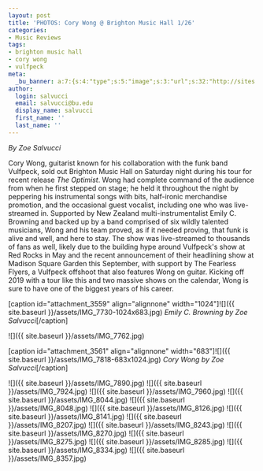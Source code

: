 ```yaml
---
layout: post
title: 'PHOTOS: Cory Wong @ Brighton Music Hall 1/26'
categories:
- Music Reviews
tags:
- brighton music hall
- cory wong
- vulfpeck
meta:
  _bu_banner: a:7:{s:4:"type";s:5:"image";s:3:"url";s:32:"http://sites.bu.edu/wtbu/files/2019/01/IMG_8095.jpg";s:3:"alt";s:0:"";s:7:"post_id";s:4:"3569";s:4:"html";s:0:"";s:8:"position";s:12:"contentWidth";s:7:"caption";s:0:"";}
author:
  login: salvucci
  email: salvucci@bu.edu
  display_name: salvucci
  first_name: ''
  last_name: ''
---
```

_By Zoe Salvucci_

Cory Wong, guitarist known for his collaboration with the funk band Vulfpeck, sold out Brighton Music Hall on Saturday night during his tour for recent release _The Optimist_. Wong had complete command of the audience from when he first stepped on stage; he held it throughout the night by peppering his instrumental songs with bits, half-ironic merchandise promotion, and the occasional guest vocalist, including one who was live-streamed in. Supported by New Zealand multi-instrumentalist Emily C. Browning and backed up by a band comprised of six wildly talented musicians, Wong and his team proved, as if it needed proving, that funk is alive and well, and here to stay. The show was live-streamed to thousands of fans as well, likely due to the building hype around Vulfpeck's show at Red Rocks in May and the recent announcement of their headlining show at Madison Square Garden this September, with support by The Fearless Flyers, a Vulfpeck offshoot that also features Wong on guitar. Kicking off 2019 with a tour like this and two massive shows on the calendar, Wong is sure to have one of the biggest years of his career.

\[caption id="attachment\_3559" align="alignnone" width="1024"\]![]({{ site.baseurl }}/assets/IMG_7730-1024x683.jpg) _Emily C. Browning by Zoe Salvucci_\[/caption\]

![]({{ site.baseurl }}/assets/IMG_7762.jpg)

\[caption id="attachment\_3561" align="alignnone" width="683"\]![]({{ site.baseurl }}/assets/IMG_7818-683x1024.jpg) _Cory Wong by Zoe Salvucci_\[/caption\]

![]({{ site.baseurl }}/assets/IMG_7890.jpg) ![]({{ site.baseurl }}/assets/IMG_7924.jpg) ![]({{ site.baseurl }}/assets/IMG_7960.jpg) ![]({{ site.baseurl }}/assets/IMG_8044.jpg) ![]({{ site.baseurl }}/assets/IMG_8048.jpg) ![]({{ site.baseurl }}/assets/IMG_8126.jpg) ![]({{ site.baseurl }}/assets/IMG_8141.jpg) ![]({{ site.baseurl }}/assets/IMG_8207.jpg) ![]({{ site.baseurl }}/assets/IMG_8243.jpg) ![]({{ site.baseurl }}/assets/IMG_8270.jpg) ![]({{ site.baseurl }}/assets/IMG_8275.jpg) ![]({{ site.baseurl }}/assets/IMG_8285.jpg) ![]({{ site.baseurl }}/assets/IMG_8334.jpg) ![]({{ site.baseurl }}/assets/IMG_8357.jpg)